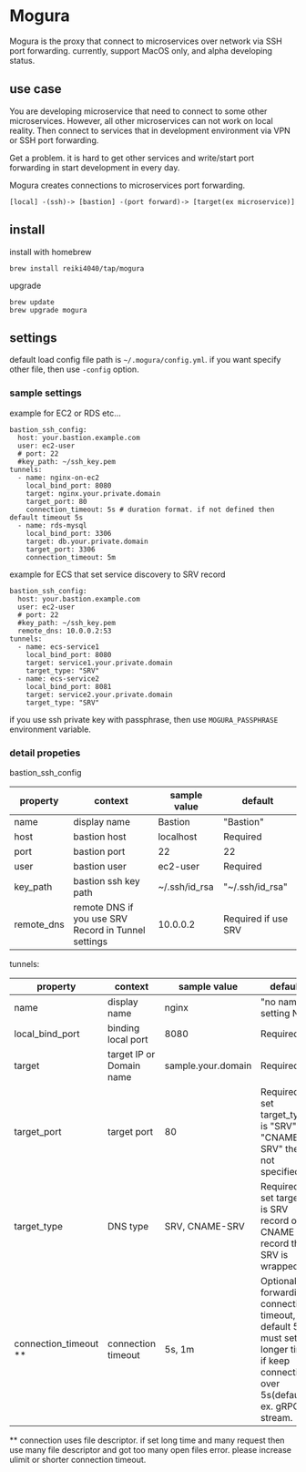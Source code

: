 # Mogura

Mogura is the proxy that connect to microservices over network via SSH port forwarding.
currently, support MacOS only, and alpha developing status.

## use case

You are developing microservice that need to connect to some other microservices.
However, all other microservices can not work on local reality. Then connect to services that in development environment via VPN or SSH port forwarding.

Get a problem. it is hard to get other services and write/start port forwarding in start development in every day.

Mogura creates connections to microservices port forwarding.

```
[local] -(ssh)-> [bastion] -(port forward)-> [target(ex microservice)]
```

## install

install with homebrew

```
brew install reiki4040/tap/mogura
```

upgrade

```
brew update
brew upgrade mogura
```

## settings

default load config file path is `~/.mogura/config.yml`. if you want specify other file, then use `-config` option.

### sample settings

example for EC2 or RDS etc...

```
bastion_ssh_config:
  host: your.bastion.example.com
  user: ec2-user
  # port: 22
  #key_path: ~/ssh_key.pem
tunnels:
  - name: nginx-on-ec2
    local_bind_port: 8080
    target: nginx.your.private.domain
    target_port: 80
    connection_timeout: 5s # duration format. if not defined then default timeout 5s
  - name: rds-mysql
    local_bind_port: 3306
    target: db.your.private.domain
    target_port: 3306
    connection_timeout: 5m
```

example for ECS that set service discovery to SRV record
```
bastion_ssh_config:
  host: your.bastion.example.com
  user: ec2-user
  # port: 22
  #key_path: ~/ssh_key.pem
  remote_dns: 10.0.0.2:53
tunnels:
  - name: ecs-service1
    local_bind_port: 8080
    target: service1.your.private.domain
    target_type: "SRV"
  - name: ecs-service2
    local_bind_port: 8081
    target: service2.your.private.domain
    target_type: "SRV"
```

if you use ssh private key with passphrase, then use `MOGURA_PASSPHRASE` environment variable.

### detail propeties

bastion_ssh_config

property | context | sample value | default
-------- | ------- | ------------ | -------
name | display name | Bastion | "Bastion"
host | bastion host | localhost | Required
port | bastion port | 22 | 22
user | bastion user | ec2-user | Required
key_path | bastion ssh key path | ~/.ssh/id_rsa | "~/.ssh/id_rsa"
remote_dns | remote DNS if you use SRV Record in Tunnel settings | 10.0.0.2 | Required if use SRV

tunnels:

property | context | sample value | default
-------- | ------- | ------------ | -------
name | display name | nginx | "no name setting N"
local_bind_port | binding local port | 8080 | Required
target | target IP or Domain name | sample.your.domain | Required
target_port | target port | 80 | Required. if set target_type is "SRV" or "CNAME-SRV" then not specified.
target_type | DNS type | SRV, CNAME-SRV | Required if set target is SRV record or CNAME record that SRV is wrapped.
connection_timeout ** | connection timeout | 5s, 1m |  Optional, forwarding connection timeout, default 5s. must set longer time if keep connection over 5s(default). ex. gRPC stream.

** connection uses file descriptor. if set long time and many request then use many file descriptor and got too many open files error. please increase ulimit or shorter connection timeout.

